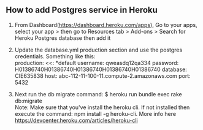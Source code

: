 ## How to add Postgres service in Heroku   
1. From Dashboard(https://dashboard.heroku.com/apps), Go to your apps, select your app > then go to Resources tab > Add-ons > Search for Heroku Postgres database then add it   
2. Update the database.yml production section and use the postgres credentials. Something like this:   
production:
  <<: *default
  username: qweasdq12qa334
  password: H01386740H01386740H01386740H01386740H01386740
  database: CIE635838
  host: abc-112-11-100-11.compute-2.amazonaws.com
  port: 5432

3. Next run the db migrate command: $ heroku run bundle exec rake db:migrate   
Note: Make sure that you've install the heroku cli. If not installed then execute the command: npm install -g heroku-cli. More info here https://devcenter.heroku.com/articles/heroku-cli
